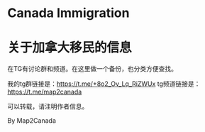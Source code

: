 # Canada Immigration
# 关于加拿大移民的信息

在TG有讨论群和频道。在这里做一个备份，也分类方便查找。

我的tg群链接是：https://t.me/+8o2_Ov_Lq_RiZWUx
tg频道链接是：https://t.me/map2canada

可以转载，请注明作者信息。

By Map2Canada

